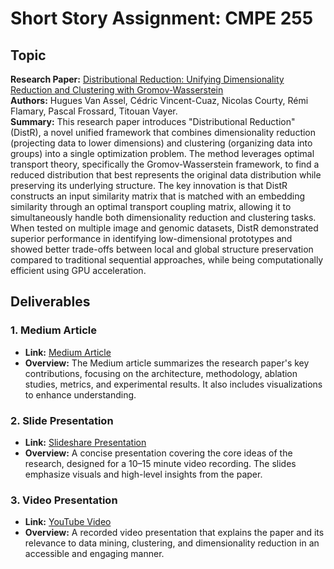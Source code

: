 # Short Story Assignment: CMPE 255

## Topic

**Research Paper:** [Distributional Reduction: Unifying Dimensionality Reduction and Clustering with Gromov-Wasserstein](https://arxiv.org/abs/2402.02239)  
**Authors:** Hugues Van Assel, Cédric Vincent-Cuaz, Nicolas Courty, Rémi Flamary, Pascal Frossard, Titouan Vayer.  
**Summary:** This research paper introduces "Distributional Reduction" (DistR), a novel unified framework that combines dimensionality reduction (projecting data to lower dimensions) and clustering (organizing data into groups) into a single optimization problem. The method leverages optimal transport theory, specifically the Gromov-Wasserstein framework, to find a reduced distribution that best represents the original data distribution while preserving its underlying structure. The key innovation is that DistR constructs an input similarity matrix that is matched with an embedding similarity through an optimal transport coupling matrix, allowing it to simultaneously handle both dimensionality reduction and clustering tasks. When tested on multiple image and genomic datasets, DistR demonstrated superior performance in identifying low-dimensional prototypes and showed better trade-offs between local and global structure preservation compared to traditional sequential approaches, while being computationally efficient using GPU acceleration.

## Deliverables

### 1. Medium Article

- **Link:** [Medium Article](https://medium.com/@pns00911/distributional-reduction-a-novel-framework-unifying-dimensionality-reduction-and-clustering-0a5b3430d0bf)
- **Overview:** The Medium article summarizes the research paper's key contributions, focusing on the architecture, methodology, ablation studies, metrics, and experimental results. It also includes visualizations to enhance understanding.

### 2. Slide Presentation

- **Link:** [Slideshare Presentation](https://www.slideshare.net/slideshow/distributional-reduction-unifying-dimensionality-reduction-and-clustering-d489/274093326)
- **Overview:** A concise presentation covering the core ideas of the research, designed for a 10–15 minute video recording. The slides emphasize visuals and high-level insights from the paper.

### 3. Video Presentation

- **Link:** [YouTube Video](https://youtu.be/8yKBuL4tgFw)
- **Overview:** A recorded video presentation that explains the paper and its relevance to data mining, clustering, and dimensionality reduction in an accessible and engaging manner.
